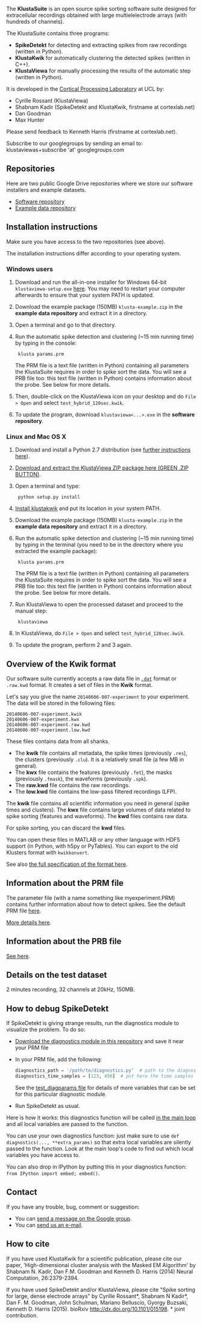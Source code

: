 The **KlustaSuite** is an open source spike sorting software suite designed for extracellular recordings obtained with large multielelectrode arrays (with hundreds of channels).

The KlustaSuite contains three programs:

* **SpikeDetekt** for detecting and extracting spikes from raw recordings (written in Python).
* **KlustaKwik** for automatically clustering the detected spikes (written in C++).
* **KlustaViewa** for manually processing the results of the automatic step (written in Python).

It is developed in the [Cortical Processing Laboratory](http://www.ucl.ac.uk/cortexlab) at UCL by:

* Cyrille Rossant (KlustaViewa)
* Shabnam Kadir (SpikeDetekt and KlustaKwik, firstname at cortexlab.net)
* Dan Goodman
* Max Hunter

Please send feedback to Kenneth Harris (firstname at cortexlab.net).

Subscribe to our googlegroups by sending an email to: klustaviewas+subscribe 'at' googlegroups.com


## Repositories

Here are two public Google Drive repositories where we store our software installers and example datasets.

* [Software repository](https://github.com/klusta-team/klustaviewa/releases)
* [Example data repository](https://drive.google.com/folderview?id=0BwTrbfNJNihcaHZjTXEwdk44cFE&usp=sharing)


## Installation instructions

Make sure you have access to the two repositories (see above).

The installation instructions differ according to your operating system.

### Windows users

1. Download and run the all-in-one installer for Windows 64-bit `klustaviewa-setup.exe` [here](https://docs.google.com/uc?export=download&confirm=BXw-&id=0BwTrbfNJNihcY0Rja0xidWgtem8). You may need to restart your computer afterwards to ensure that your system PATH is updated.

2. Download the example package (150MB) `klusta-example.zip` in the **example data repository** and extract it in a directory.

3. Open a terminal and go to that directory.

4. Run the automatic spike detection and clustering (~15 min running time) by typing in the console:

        klusta params.prm

   The PRM file is a text file (written in Python) containing all parameters the KlustaSuite requires in order to spike sort the data. You will see a PRB file too: this text file (written in Python) contains information about the probe. See below for more details.

5. Then, double-click on the KlustaViewa icon on your desktop and do `File > Open` and select `test_hybrid_120sec.kwik`.

6. To update the program, download `klustaviewa<...>.exe` in the **software repository**.


### Linux and Mac OS X

1. Download and install a Python 2.7 distribution (see [further instructions here](install.md)).

2. [Download and extract the KlustaViewa ZIP package here (GREEN .ZIP BUTTON)](https://github.com/klusta-team/klustaviewa/releases/).

3. Open a terminal and type:

        python setup.py install

4. [Install klustakwik](https://github.com/klusta-team/klustakwik#installation) and put its location in your system PATH.

5. Download the example package (150MB) `klusta-example.zip` in the **example data repository** and extract it in a directory.

6. Run the automatic spike detection and clustering (~15 min running time) by typing in the terminal (you need to be in the directory where you extracted the example package):

        klusta params.prm

   The PRM file is a text file (written in Python) containing all parameters the KlustaSuite requires in order to spike sort the data. You will see a PRB file too: this text file (written in Python) contains information about the probe. See below for more details.

7. Run KlustaViewa to open the processed dataset and proceed to the manual step:

        klustaviewa

8. In KlustaViewa, do `File > Open` and select `test_hybrid_120sec.kwik`.

9. To update the program, perform 2 and 3 again.




## Overview of the Kwik format

Our software suite currently accepts a raw data file in [`.dat`](http://neuroscope.sourceforge.net/UserManual/data-files.html) format or `.raw.kwd` format. It creates a set of files in the **Kwik** format.

Let's say you give the name `20140606-007-experiment` to your experiment. The data will be stored in the following files:

    20140606-007-experiment.kwik
    20140606-007-experiment.kwx
    20140606-007-experiment.raw.kwd
    20140606-007-experiment.low.kwd

These files contains data from all shanks.

* The **kwik** file contains all metadata, the spike times (previously `.res`), the clusters (previously `.clu`). It is a relatively small file (a few MB in general).
* The **kwx** file contains the features (previously `.fet`), the masks (previously `.fmask`), the waveforms (previously `.spk`).
* The **raw.kwd** file contains the raw recordings.
* The **low.kwd** file contains the low-pass filtered recordings (LFP).

The **kwik** file contains all scientific information you need in general (spike times and clusters). The **kwx** file contains large volumes of data related to spike sorting (features and waveforms). The **kwd** files contains raw data.

For spike sorting, you can discard the **kwd** files.

You can open these files in MATLAB or any other language with HDF5 support (in Python, with h5py or PyTables). You can export to the old Klusters format with `kwikkonvert`.

See also [the full specification of the format here](https://github.com/klusta-team/kwiklib/wiki/Kwik-format).


## Information about the PRM file

The parameter file (with a name something like myexperiment.PRM) contains further information about how to detect spikes. See the default PRM file [here](https://github.com/klusta-team/kwiklib/blob/master/kwiklib/utils/params_default.py).

[More details here](https://github.com/klusta-team/kwiklib/wiki/Kwik-format#prm).


## Information about the PRB file

[See here](https://github.com/klusta-team/kwiklib/wiki/Kwik-format#prb).


## Details on the test dataset

2 minutes recording, 32 channels at 20kHz, 150MB.


## How to debug SpikeDetekt

If SpikeDetekt is giving strange results, run the diagnostics module to visualize the problem. To do so:

* [Download the diagnostics module in this repository](https://raw.githubusercontent.com/klusta-team/example/master/diagnostics.py) and save it near your PRM file
* In your PRM file, add the following:

  ```python
  diagnostics_path = '/path/to/diagnostics.py'  # path to the diagnostics module
  diagnostics_time_samples = [123, 456]  # put here the time samples of the spikes you want to debug
  ```
  See the [test_diagparams file](https://raw.githubusercontent.com/klusta-team/example/master/test_diagparams.prm)
  for  details of more variables that can be set for this particular diagnostic module.

* Run SpikeDetekt as usual.

Here is how it works: this diagnostics function will be called [in the main loop](https://github.com/klusta-team/spikedetekt2/blob/diag/spikedetekt2/core/main.py#L267) and all local variables are passed to the function.

You can use your own diagnostics function: just make sure to use `def diagnostics(..., **extra_params)` so that extra local variables are silently passed to the function. Look at the main loop's code to find out which local variables you have access to.

You can also drop in IPython by putting this in your diagnostics function: `from IPython import embed; embed()`.


## Contact

If you have any trouble, bug, comment or suggestion:

  * You can [send a message on the Google group](https://groups.google.com/forum/?fromgroups#!forum/klustaviewas).
  * You can [send us an e-mail](mailto:cyrille.rossant-AT-gmail-com,shabnam-AT-cortexlab-net,kenneth.harris-AT-ucl-ac-uk).

## How to cite

If you have used KlustaKwik for a scientific publication, please cite our paper,
'High-dimensional cluster analysis with the Masked EM Algorithm' by Shabnam N. Kadir, Dan F.M. Goodman and Kenneth D. Harris (2014) Neural Computation, 26:2379-2394.

If you have used SpikeDetekt and/or KlustaViewa, please cite "Spike sorting for large, dense electrode arrays" by Cyrille Rossant\*, Shabnam N Kadir\*, Dan F. M. Goodman, John Schulman, Mariano Belluscio, Gyorgy Buzsaki, Kenneth D. Harris (2015). bioRxiv http://dx.doi.org/10.1101/015198. \* joint contribution.

